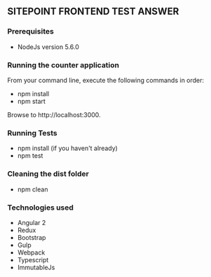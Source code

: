 ## SITEPOINT FRONTEND TEST ANSWER

### Prerequisites


- NodeJs version 5.6.0


### Running the counter application

From your command line, execute the following commands in order:

- npm install
- npm start

Browse to http://localhost:3000.

### Running Tests

- npm install (if you haven't already)
- npm test

### Cleaning the dist folder

- npm clean

### Technologies used

- Angular 2
- Redux
- Bootstrap
- Gulp
- Webpack
- Typescript
- ImmutableJs